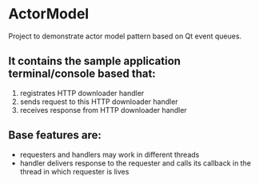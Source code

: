 # ActorModel

Project to demonstrate actor model pattern based on Qt event queues.

## It contains the sample application terminal/console based that:
1. registrates HTTP downloader handler
2. sends request to this HTTP downloader handler
3. receives response from HTTP downloader handler

## Base features are:
- requesters and handlers may work in different threads
- handler delivers response to the requester and calls its callback in the thread in which requester is lives
